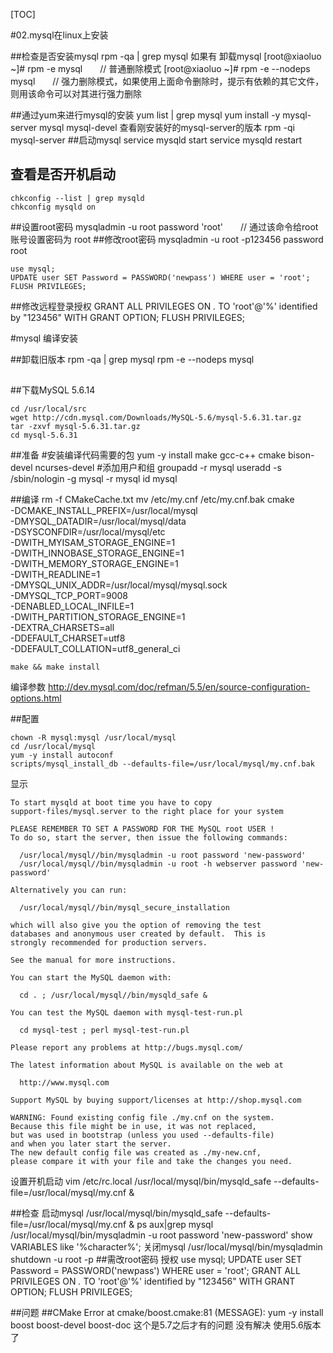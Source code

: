 [TOC]

#02.mysql在linux上安装

##检查是否安装mysql
	rpm -qa | grep mysql
如果有 卸载mysql
	[root@xiaoluo ~]# rpm -e mysql　　// 普通删除模式
	[root@xiaoluo ~]# rpm -e --nodeps mysql　　// 强力删除模式，如果使用上面命令删除时，提示有依赖的其它文件，则用该命令可以对其进行强力删除	

##通过yum来进行mysql的安装
	yum list | grep mysql
	yum install -y mysql-server mysql mysql-devel
查看刚安装好的mysql-server的版本
	rpm -qi mysql-server
##启动mysql
	service mysqld start 
	service mysqld restart
## 查看是否开机启动
	chkconfig --list | grep mysqld
	chkconfig mysqld on
##设置root密码
	mysqladmin -u root password 'root'　　// 通过该命令给root账号设置密码为 root
##修改root密码
	mysqladmin -u root -p123456 password root

	use mysql;
	UPDATE user SET Password = PASSWORD('newpass') WHERE user = 'root';
	FLUSH PRIVILEGES;
##修改远程登录授权
	GRANT ALL PRIVILEGES ON *.* TO 'root'@'%' identified by "123456" WITH GRANT OPTION;
	FLUSH PRIVILEGES;









#mysql 编译安装

##卸载旧版本
rpm -qa | grep mysql
rpm -e --nodeps mysql
##

##下载MySQL 5.6.14

	cd /usr/local/src
	wget http://cdn.mysql.com/Downloads/MySQL-5.6/mysql-5.6.31.tar.gz
	tar -zxvf mysql-5.6.31.tar.gz
	cd mysql-5.6.31


##准备
	#安装编译代码需要的包
	yum -y install make gcc-c++ cmake bison-devel  ncurses-devel
	#添加用户和组
	groupadd -r mysql
	useradd -s /sbin/nologin -g mysql -r mysql
	id mysql

##编译
	rm -f CMakeCache.txt
	mv /etc/my.cnf /etc/my.cnf.bak
	cmake \
	-DCMAKE_INSTALL_PREFIX=/usr/local/mysql \
	-DMYSQL_DATADIR=/usr/local/mysql/data \
	-DSYSCONFDIR=/usr/local/mysql/etc \
	-DWITH_MYISAM_STORAGE_ENGINE=1 \
	-DWITH_INNOBASE_STORAGE_ENGINE=1 \
	-DWITH_MEMORY_STORAGE_ENGINE=1 \
	-DWITH_READLINE=1 \
	-DMYSQL_UNIX_ADDR=/usr/local/mysql/mysql.sock \
	-DMYSQL_TCP_PORT=9008 \
	-DENABLED_LOCAL_INFILE=1 \
	-DWITH_PARTITION_STORAGE_ENGINE=1 \
	-DEXTRA_CHARSETS=all \
	-DDEFAULT_CHARSET=utf8 \
	-DDEFAULT_COLLATION=utf8_general_ci

	make && make install

编译参数
http://dev.mysql.com/doc/refman/5.5/en/source-configuration-options.html

##配置

	chown -R mysql:mysql /usr/local/mysql
	cd /usr/local/mysql
	yum -y install autoconf 
	scripts/mysql_install_db --defaults-file=/usr/local/mysql/my.cnf.bak


显示

	To start mysqld at boot time you have to copy
	support-files/mysql.server to the right place for your system

	PLEASE REMEMBER TO SET A PASSWORD FOR THE MySQL root USER !
	To do so, start the server, then issue the following commands:

	  /usr/local/mysql//bin/mysqladmin -u root password 'new-password'
	  /usr/local/mysql//bin/mysqladmin -u root -h webserver password 'new-password'

	Alternatively you can run:

	  /usr/local/mysql//bin/mysql_secure_installation

	which will also give you the option of removing the test
	databases and anonymous user created by default.  This is
	strongly recommended for production servers.

	See the manual for more instructions.

	You can start the MySQL daemon with:

	  cd . ; /usr/local/mysql//bin/mysqld_safe &

	You can test the MySQL daemon with mysql-test-run.pl

	  cd mysql-test ; perl mysql-test-run.pl

	Please report any problems at http://bugs.mysql.com/

	The latest information about MySQL is available on the web at

	  http://www.mysql.com

	Support MySQL by buying support/licenses at http://shop.mysql.com

	WARNING: Found existing config file ./my.cnf on the system.
	Because this file might be in use, it was not replaced,
	but was used in bootstrap (unless you used --defaults-file)
	and when you later start the server.
	The new default config file was created as ./my-new.cnf,
	please compare it with your file and take the changes you need.



设置开机启动
	vim /etc/rc.local
	/usr/local/mysql/bin/mysqld_safe --defaults-file=/usr/local/mysql/my.cnf &



##检查
启动mysql
/usr/local/mysql/bin/mysqld_safe --defaults-file=/usr/local/mysql/my.cnf &
ps aux|grep mysql
/usr/local/mysql/bin/mysqladmin -u root password 'new-password'
show VARIABLES like '%character%';
关闭mysql 
/usr/local/mysql/bin/mysqladmin shutdown -u root -p
##需改root密码 授权
use mysql;
UPDATE user SET Password = PASSWORD('newpass') WHERE user = 'root';
GRANT ALL PRIVILEGES ON *.* TO 'root'@'%' identified by "123456" WITH GRANT OPTION;
FLUSH PRIVILEGES;

##问题
##CMake Error at cmake/boost.cmake:81 (MESSAGE):
yum -y install boost boost-devel boost-doc 
这个是5.7之后才有的问题  没有解决  使用5.6版本了



